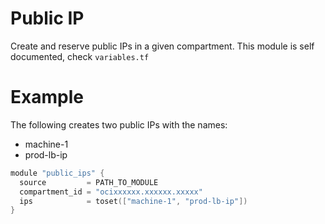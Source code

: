 # Public IP

Create and reserve public IPs in a given compartment. This module is self documented, check `variables.tf`


# Example
The following creates two public IPs with the names:
* machine-1
* prod-lb-ip

```h
module "public_ips" {
  source         = PATH_TO_MODULE
  compartment_id = "ocixxxxxx.xxxxxx.xxxxx"
  ips            = toset(["machine-1", "prod-lb-ip"])
}
```